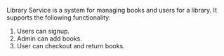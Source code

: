 Library Service is a system for managing books and users for a library.
It supports the following functionality:
1. Users can signup.
2. Admin can add books.
3. User can checkout and return books.
